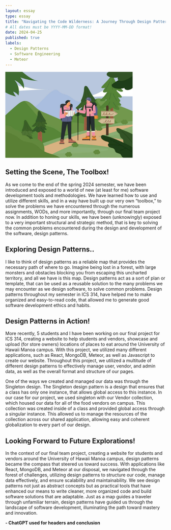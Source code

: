 ```yaml
---
layout: essay
type: essay
title: "Navigating the Code Wilderness: A Journey Through Design Patterns"
# All dates must be YYYY-MM-DD format!
date: 2024-04-25
published: true
labels:
  - Design Patterns
  - Software Engineering
  - Meteor 
---
```


<img width="400px" class="rounded float-start pe-4" src="../img/two-hikers.jpg">


## Setting the Scene, The Toolbox!

As we come to the end of the spring 2024 semester, we have been introduced and exposed to a world of new (at least for me) software development tools and methodologies. We have learned how to use and utilize different skills, and in a way have built up our very own “toolbox,” to solve the problems we have encountered through the numerous assignments, WODs, and more importantly, through our final team project now. In addition to honing our skills, we have been (unknowingly) exposed to a very important structural and strategic method, that is key to solving the common problems encountered during the design and development of the software, design patterns.


## Exploring Design Patterns..

I like to think of design patterns as a reliable map that provides the necessary path of where to go. Imagine being lost in a forest, with large monsters and obstacles blocking you from escaping this uncharted territory, and all we have is this map. Design patterns act as a sort of plan or template, that can be used as a reusable solution to the many problems we may encounter as we design software, to solve common problems. Design patterns throughout my semester in ICS 314, have helped me to make organized and easy-to-read code, that allowed me to generate good software development ethics and habits.


## Design Patterns in Action!

More recently, 5 students and I have been working on our final project for ICS 314, creating a website to help students and vendors, showcase and upload (for store owners) locations of places to eat around the University of Hawaii Manoa campus. With this project, we utilized many different applications, such as React, MongoDB, Meteor, as well as Javascript to create our website. Throughout this project, we utilized a multitude of different design patterns to effectively manage user, vendor, and admin data, as well as the overall format and structure of our pages. 

One of the ways we created and managed our data was through the Singleton design. The Singleton design pattern is a design that ensures that a class has only one instance, that allows global access to this instance. In our case for our project, we used singleton with our Vendor collection, which housed our data for all of the food vendors on campus. This collection was created inside of a class and provided global access through a singular instance. This allowed us to manage the resources of the collection across our shared application, allowing easy and coherent globalization to every part of our design.


## Looking Forward to Future Explorations!

In the context of our final team project, creating a website for students and vendors around the University of Hawaii Manoa campus, design patterns became the compass that steered us toward success. With applications like React, MongoDB, and Meteor at our disposal, we navigated through the forest of challenges, utilizing design patterns to structure our code, manage data effectively, and ensure scalability and maintainability. We see design patterns not just as abstract concepts but as practical tools that have enhanced our means to write cleaner, more organized code and build software solutions that are adaptable. Just as a map guides a traveler through unfamiliar terrain, design patterns have guided us through the landscape of software development, illuminating the path toward mastery and innovation.



**- ChatGPT used for headers and conclusion**
